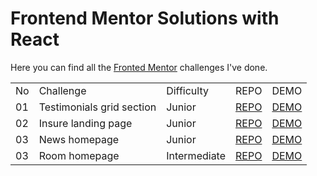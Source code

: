 # Frontend Mentor Solutions with React

Here you can find all the [Fronted Mentor](https://www.frontendmentor.io/profile/TimWang95) challenges I've done.

<table>
  <tr>
    <td>No</td>
    <td>Challenge</td>
    <td>Difficulty</td>
    <td>REPO</td>
    <td>DEMO</td>
  </tr>
  <tr>
    <td>01</td>
    <td>Testimonials grid section</td>
    <td>Junior</td>
    <td><a href="https://github.com/TimWang95/testimonials-grid-section">REPO</a></td>
    <td><a href="https://resonant-genie-2d94c1.netlify.app/">DEMO</a></td>
  </tr>
  <tr>
    <td>02</td>
    <td>Insure landing page</td>
    <td>Junior</td>
    <td><a href="https://github.com/TimWang95/insure-landing-page">REPO</a></td>
    <td><a href="https://645f7e3b0459693b7a85247b--rococo-starburst-8a4b40.netlify.app/">DEMO</a></td>
  </tr>
  <tr>
    <td>03</td>
    <td>News homepage</td>
    <td>Junior</td>
    <td><a href="https://github.com/TimWang95/news-homepage">REPO</a></td>
    <td><a href="https://lucent-brioche-56cd2b.netlify.app/">DEMO</a></td>
  </tr>
  <tr>
    <td>03</td>
    <td>Room homepage</td>
    <td>Intermediate</td>
    <td><a href="https://github.com/TimWang95/room-homepage">REPO</a></td>
    <td><a href="https://main--radiant-dusk-efc6d4.netlify.app/#home">DEMO</a></td>
  </tr>
</table>
